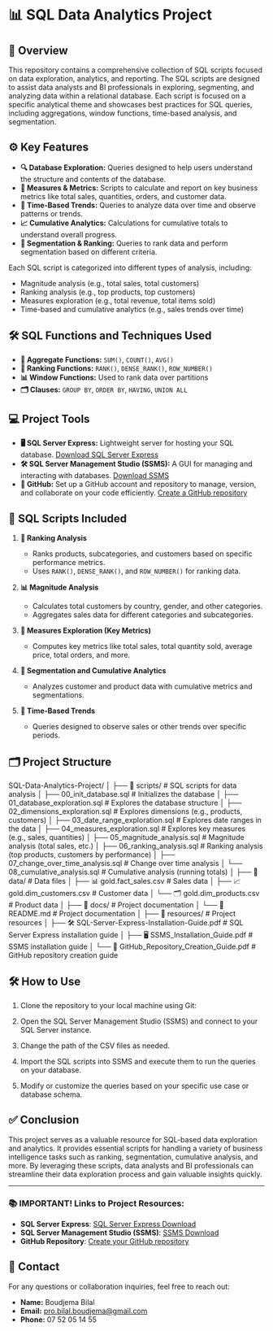 # 📊 SQL Data Analytics Project

## 📝 Overview

This repository contains a comprehensive collection of SQL scripts focused on data exploration, analytics, and reporting. The SQL scripts are designed to assist data analysts and BI professionals in exploring, segmenting, and analyzing data within a relational database. Each script is focused on a specific analytical theme and showcases best practices for SQL queries, including aggregations, window functions, time-based analysis, and segmentation.

## ⚙️ Key Features

- **🔍 Database Exploration:** Queries designed to help users understand the structure and contents of the database.
- **📏 Measures & Metrics:** Scripts to calculate and report on key business metrics like total sales, quantities, orders, and customer data.
- **📅 Time-Based Trends:** Queries to analyze data over time and observe patterns or trends.
- **📈 Cumulative Analytics:** Calculations for cumulative totals to understand overall progress.
- **🔢 Segmentation & Ranking:** Queries to rank data and perform segmentation based on different criteria.
  
Each SQL script is categorized into different types of analysis, including:

- Magnitude analysis (e.g., total sales, total customers)
- Ranking analysis (e.g., top products, top customers)
- Measures exploration (e.g., total revenue, total items sold)
- Time-based and cumulative analytics (e.g., sales trends over time)

## 🛠️ SQL Functions and Techniques Used

- **🔢 Aggregate Functions:** `SUM()`, `COUNT()`, `AVG()`
- **🏅 Ranking Functions:** `RANK()`, `DENSE_RANK()`, `ROW_NUMBER()`
- **📊 Window Functions:** Used to rank data over partitions
- **🗂️ Clauses:** `GROUP BY`, `ORDER BY`, `HAVING`, `UNION ALL`

## 💻 Project Tools

- **🖥️ SQL Server Express:** Lightweight server for hosting your SQL database. [Download SQL Server Express](https://www.microsoft.com/en-us/sql-server/sql-server-downloads)
- **🛠️ SQL Server Management Studio (SSMS):** A GUI for managing and interacting with databases. [Download SSMS](https://aka.ms/ssmsfullsetup)
- **🔗 GitHub:** Set up a GitHub account and repository to manage, version, and collaborate on your code efficiently. [Create a GitHub repository](https://github.com/)

## 📄 SQL Scripts Included

1. **🏅 Ranking Analysis**
   - Ranks products, subcategories, and customers based on specific performance metrics.
   - Uses `RANK()`, `DENSE_RANK()`, and `ROW_NUMBER()` for ranking data.

2. **📊 Magnitude Analysis**
   - Calculates total customers by country, gender, and other categories.
   - Aggregates sales data for different categories and subcategories.

3. **📏 Measures Exploration (Key Metrics)**
   - Computes key metrics like total sales, total quantity sold, average price, total orders, and more.

4. **🔢 Segmentation and Cumulative Analytics**
   - Analyzes customer and product data with cumulative metrics and segmentations.

5. **📅 Time-Based Trends**
   - Queries designed to observe sales or other trends over specific periods.

## 🗂️ Project Structure

SQL-Data-Analytics-Project/
│
├── 📁 scripts/                             # SQL scripts for data analysis
│   ├── 00_init_database.sql               # Initializes the database
│   ├── 01_database_exploration.sql        # Explores the database structure
│   ├── 02_dimensions_exploration.sql      # Explores dimensions (e.g., products, customers)
│   ├── 03_date_range_exploration.sql      # Explores date ranges in the data
│   ├── 04_measures_exploration.sql        # Explores key measures (e.g., sales, quantities)
│   ├── 05_magnitude_analysis.sql          # Magnitude analysis (total sales, etc.)
│   ├── 06_ranking_analysis.sql            # Ranking analysis (top products, customers by performance)
│   ├── 07_change_over_time_analysis.sql  # Change over time analysis
│   └── 08_cumulative_analysis.sql         # Cumulative analysis (running totals)
│
├── 📁 data/                               # Data files
│   ├── 📊 gold.fact_sales.csv             # Sales data
│   ├── 📈 gold.dim_customers.csv          # Customer data
│   └── 🗂️ gold.dim_products.csv          # Product data
│
├── 📁 docs/                               # Project documentation
│   └── 📖 README.md                      # Project documentation
│
├── 📁 resources/                          # Project resources
│   ├── 🛠️ SQL-Server-Express-Installation-Guide.pdf # SQL Server Express installation guide
│   ├── 🖥️ SSMS_Installation_Guide.pdf          # SSMS installation guide
│   └── 🔗 GitHub_Repository_Creation_Guide.pdf   # GitHub repository creation guide



## 🛠️ How to Use
  
1. Clone the repository to your local machine using Git:
   
2. Open the SQL Server Management Studio (SSMS) and connect to your SQL Server instance.

3. Change the path of the CSV files as needed.

4. Import the SQL scripts into SSMS and execute them to run the queries on your database.

5. Modify or customize the queries based on your specific use case or database schema.

## ✅ Conclusion
 
This project serves as a valuable resource for SQL-based data exploration and analytics. It provides essential scripts for handling a variety of business intelligence tasks such as ranking, segmentation, cumulative analysis, and more. By leveraging these scripts, data analysts and BI professionals can streamline their data exploration process and gain valuable insights quickly.

---

### 📚 IMPORTANT! Links to Project Resources:

- **SQL Server Express**: [SQL Server Express Download](https://www.microsoft.com/en-us/sql-server/sql-server-downloads)
- **SQL Server Management Studio (SSMS)**: [SSMS Download](https://aka.ms/ssmsfullsetup)
- **GitHub Repository**: [Create your GitHub repository](https://github.com/)

## 📧 Contact
For any questions or collaboration inquiries, feel free to reach out:

- **Name:** Boudjema Bilal
- **Email:** pro.bilal.boudjema@gmail.com
- **Phone:** 07 52 05 14 55
